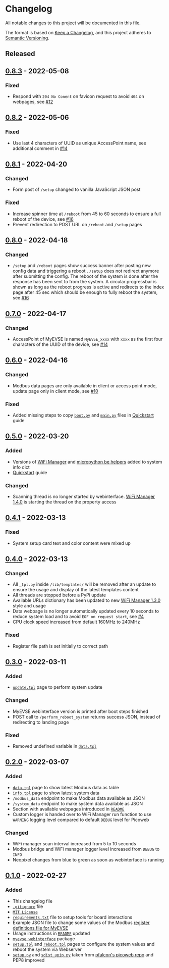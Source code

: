 # Changelog
All notable changes to this project will be documented in this file.

The format is based on [Keep a Changelog](https://keepachangelog.com/en/1.0.0/),
and this project adheres to [Semantic Versioning](https://semver.org/spec/v2.0.0.html).

<!--
## [x.y.z] - yyyy-mm-dd
### Added
### Changed
### Removed
### Fixed
-->
<!--
RegEx for release version from file
r"^\#\# \[\d{1,}[.]\d{1,}[.]\d{1,}\] \- \d{4}\-\d{2}-\d{2}$"
-->

<!-- ## [Unreleased] -->

## Released
## [0.8.3] - 2022-05-08
### Fixed
- Respond with `204 No Conent` on favicon request to avoid `404` on webpages,
  see [#12][ref-issue-12]

## [0.8.2] - 2022-05-06
### Fixed
- Use last 4 characters of UUID as unique AccessPoint name, see additional
  comment in [#14][ref-issue-14]

## [0.8.1] - 2022-04-20
### Changed
- Form post of `/setup` changed to vanilla JavaScript JSON post

### Fixed
- Increase spinner time at `/reboot` from 45 to 60 seconds to ensure a full
  reboot of the device, see [#16][ref-issue-16]
- Prevent redirection to POST URL on `/reboot` and `/setup` pages

## [0.8.0] - 2022-04-18
### Changed
- `/setup` and `/reboot` pages show success banner after posting new config
  data and triggering a reboot . `/setup` does not redirect anymore after
  submitting the config. The reboot of the system is done after the response
  has been sent to from the system. A circular progressbar is shown as long as
  the reboot progress is active and redirects to the index page after 45 sec
  which should be enough to fully reboot the system, see [#16][ref-issue-16]

## [0.7.0] - 2022-04-17
### Changed
- AccessPoint of MyEVSE is named `MyEVSE_xxxx` with `xxxx` as the first four
  characters of the UUID of the device, see [#14][ref-issue-14]

## [0.6.0] - 2022-04-16
### Changed
- Modbus data pages are only available in client or access point mode, update
  page only in client mode, see [#10][ref-issue-10]

### Fixed
- Added missing steps to copy [`boot.py`](boot.py) and [`main.py`](main.py)
  files in [Quickstart](QUICKSTART.md) guide

## [0.5.0] - 2022-03-20
### Added
- Versions of [WiFi Manager][ref-wifi-manager] and
  [micropython be helpers][ref-micropython-modules] added to system info dict
- [Quickstart](QUICKSTART.md) guide

### Changed
- Scanning thread is no longer started by webinterface.
  [WiFi Manager 1.4.0][ref-wifi-manager-1.4.0] is starting the thread on the
  property access

## [0.4.1] - 2022-03-13
### Fixed
- System setup card text and color content were mixed up

## [0.4.0] - 2022-03-13
### Changed
- All `_tpl.py` inside `/lib/templates/` will be removed after an update to
  ensure the usage and display of the latest templates content
- All threads are stopped before a PyPi update
- Available URLs dictionary has been updated to new
  [WiFi Manager 1.3.0][ref-wifi-manager-1.3.0] style and usage
- Data webpage is no longer automatically updated every 10 seconds to reduce
  system load and to avoid `EOF on request start`, see [#4][ref-issue-4]
- CPU clock speed increased from default 160MHz to 240MHz

### Fixed
- Register file path is set initially to correct path

## [0.3.0] - 2022-03-11
### Added
- [`update.tpl`](templates/update.tpl) page to perform system update

### Changed
- MyEVSE webinterface version is printed after boot steps finished
- POST call to `/perform_reboot_system` returns success JSON, instead of
  redirecting to landing page

### Fixed
- Removed undefined variable in [`data.tpl`](templates/data.tpl)

## [0.2.0] - 2022-03-07
### Added
- [`data.tpl`](templates/data.tpl) page to show latest Modbus data as table
- [`info.tpl`](templates/info.tpl) page to show latest system data
- `/modbus_data` endpoint to make Modbus data available as JSON
- `/system_data` endpoint to make system data available as JSON
- Section with available webpages introduced in [`README`](README.md)
- Custom logger is handed over to WiFi Manager run function to use `WARNING`
  logging level compared to default `DEBUG` level for Picoweb

### Changed
- WiFi manager scan interval increased from 5 to 10 seconds
- Modbus bridge and WiFi manager logger level increased from `DEBUG` to `INFO`
- Neopixel changes from blue to green as soon as webinterface is running

## [0.1.0] - 2022-02-27
### Added
- This changelog file
- [`.gitignore`](.gitignore) file
- [`MIT License`](LICENSE)
- [`requirements.txt`](requirements.txt) file to setup tools for board
  interactions
- Example JSON file to change some values of the Modbus
  [register definitions file for MyEVSE](registers/modbusRegisters-MyEVSE.json)
- Usage instructions in [`README`](README.md) updated
- [`myevse_webinterface`](myevse_webinterface/) package
- [`setup.tpl`](templates/setup.tpl) and [`reboot.tpl`](templates/reboot.tpl)
  pages to configure the system values and reboot the system via Webserver
- [`setup.py`](setup.py) and [`sdist_upip.py`](sdist_upip.py) taken from
  [pfalcon's picoweb repo][ref-pfalcon-picoweb-sdist-upip] and PEP8 improved

<!-- Links -->
[Unreleased]: https://github.com/brainelectronics/myevse-webinterface/compare/0.8.3...main

[0.8.3]: https://github.com/brainelectronics/myevse-webinterface/tree/0.8.3
[0.8.2]: https://github.com/brainelectronics/myevse-webinterface/tree/0.8.2
[0.8.1]: https://github.com/brainelectronics/myevse-webinterface/tree/0.8.1
[0.8.0]: https://github.com/brainelectronics/myevse-webinterface/tree/0.8.0
[0.7.0]: https://github.com/brainelectronics/myevse-webinterface/tree/0.7.0
[0.6.0]: https://github.com/brainelectronics/myevse-webinterface/tree/0.6.0
[0.5.0]: https://github.com/brainelectronics/myevse-webinterface/tree/0.5.0
[0.4.1]: https://github.com/brainelectronics/myevse-webinterface/tree/0.4.1
[0.4.0]: https://github.com/brainelectronics/myevse-webinterface/tree/0.4.0
[0.3.0]: https://github.com/brainelectronics/myevse-webinterface/tree/0.3.0
[0.2.0]: https://github.com/brainelectronics/myevse-webinterface/tree/0.2.0
[0.1.0]: https://github.com/brainelectronics/myevse-webinterface/tree/0.1.0

[ref-issue-12]: https://github.com/brainelectronics/MyEVSE-Webinterface/issues/12
[ref-issue-17]: https://github.com/brainelectronics/MyEVSE-Webinterface/issues/17
[ref-issue-16]: https://github.com/brainelectronics/MyEVSE-Webinterface/issues/16
[ref-issue-14]: https://github.com/brainelectronics/MyEVSE-Webinterface/issues/14
[ref-issue-10]: https://github.com/brainelectronics/MyEVSE-Webinterface/issues/10
[ref-wifi-manager]: https://github.com/brainelectronics/Micropython-ESP-WiFi-Manager
[ref-wifi-manager-1.4.0]: https://github.com/brainelectronics/Micropython-ESP-WiFi-Manager/releases/tag/1.4.0
[ref-micropython-modules]: https://github.com/brainelectronics/micropython-modules
[ref-wifi-manager-1.3.0]: https://github.com/brainelectronics/Micropython-ESP-WiFi-Manager/releases/tag/1.3.0
[ref-issue-4]: https://github.com/brainelectronics/MyEVSE-Webinterface/issues/4
[ref-pypi]: https://pypi.org/
[ref-pfalcon-picoweb-sdist-upip]: https://github.com/pfalcon/picoweb/blob/b74428ebdde97ed1795338c13a3bdf05d71366a0/sdist_upip.py
